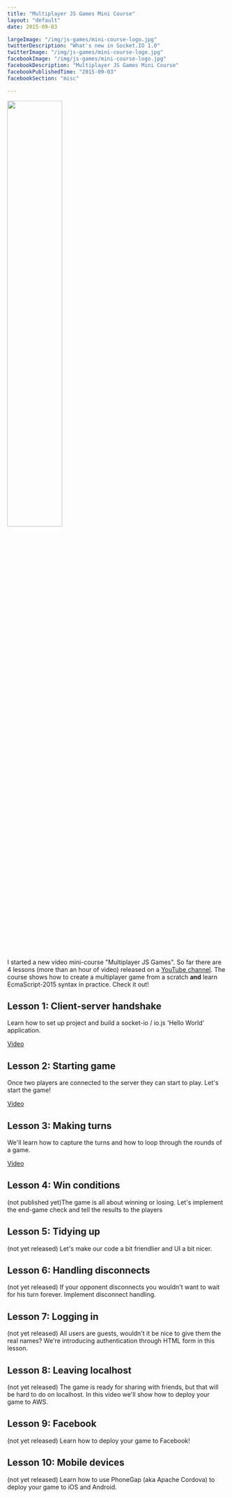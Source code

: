 ```yaml
---
title: "Multiplayer JS Games Mini Course"
layout: "default"
date: 2015-09-03

largeImage: "/img/js-games/mini-course-logo.jpg"
twitterDescription: "What's new in Socket.IO 1.0"
twitterImage: "/img/js-games/mini-course-logo.jpg"
facebookImage: "/img/js-games/mini-course-logo.jpg"
facebookDescription: "Multiplayer JS Games Mini Course"
facebookPublishedTime: "2015-09-03"
facebookSection: "misc"

---
```


<img src="/img/js-games/mini-course-logo.jpg" style="width: 50%" />

I started a new video mini-course "Multiplayer JS Games". So far there are 4 lessons (more than an hour of video) released on a <a href="https://www.youtube.com/playlist?list=PLrEyydzMmC6CnC-DqbkFn5btBnqhxbaEj">YouTube channel</a>. The course  shows how to create a multiplayer game from a scratch **and** learn EcmaScript-2015 syntax in practice. Check it out! 

Lesson 1: Client-server handshake
---------------------------------
Learn how to set up project and build a socket-io / io.js 'Hello World' application.

<a href="https://youtu.be/GBzJKTIrXRE?list=PLrEyydzMmC6CnC-DqbkFn5btBnqhxbaEj">Video</a>

Lesson 2: Starting game
---------------------------------
Once two players are connected to the server they can start to play. Let's start the game!

<a href="https://youtu.be/QDIOK-O5V_0?list=PLrEyydzMmC6CnC-DqbkFn5btBnqhxbaEj">Video</a>


Lesson 3: Making turns
---------------------------------
We'll learn how to capture the turns and how to loop through the rounds of a game.

<a href="https://youtu.be/p-38JI5MvAM?list=PLrEyydzMmC6CnC-DqbkFn5btBnqhxbaEj">Video</a>

Lesson 4: Win conditions
---------------------------------
(not published yet)The game is all about winning or losing. Let's implement the end-game check and tell the results to the players


Lesson 5: Tidying up
---------------------------------
(not yet released)
Let's make our code a bit friendlier and UI a bit nicer.

Lesson 6: Handling disconnects
-------------------------------------------
(not yet released)
If your opponent disconnects you wouldn't want to wait for his turn forever. Implement disconnect handling.

Lesson 7: Logging in
-------------------------------------------
(not yet released)
All users are guests, wouldn't it be nice to give them the real names? We're introducing authentication through HTML form in this lesson.

Lesson 8: Leaving localhost
-------------------------------------------
(not yet released)
The game is ready for sharing with friends, but that will be hard to do on localhost. In this video we'll show how to deploy your game to AWS.

Lesson 9: Facebook
-------------------------------------------
(not yet released)
Learn how to deploy your game to Facebook!

Lesson 10: Mobile devices
-------------------------------------------
(not yet released)
Learn how to use PhoneGap (aka Apache Cordova) to deploy your game to iOS and Android.